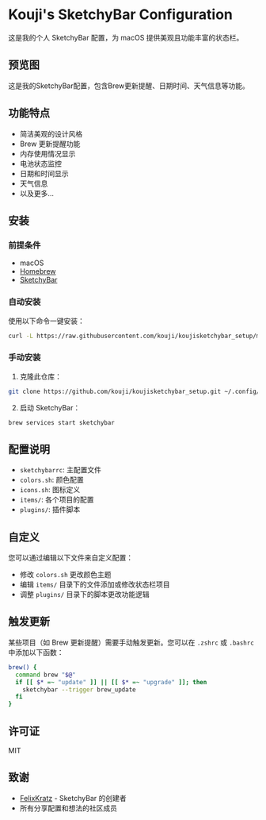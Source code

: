 # Kouji's SketchyBar Configuration

这是我的个人 SketchyBar 配置，为 macOS 提供美观且功能丰富的状态栏。

## 预览图

这是我的SketchyBar配置，包含Brew更新提醒、日期时间、天气信息等功能。

## 功能特点

- 简洁美观的设计风格
- Brew 更新提醒功能
- 内存使用情况显示
- 电池状态监控
- 日期和时间显示
- 天气信息
- 以及更多...

## 安装

### 前提条件

- macOS
- [Homebrew](https://brew.sh/)
- [SketchyBar](https://github.com/FelixKratz/SketchyBar)

### 自动安装

使用以下命令一键安装：

```bash
curl -L https://raw.githubusercontent.com/kouji/koujisketchybar_setup/main/install.sh | sh
```

### 手动安装

1. 克隆此仓库：

```bash
git clone https://github.com/kouji/koujisketchybar_setup.git ~/.config/sketchybar
```

2. 启动 SketchyBar：

```bash
brew services start sketchybar
```

## 配置说明

- `sketchybarrc`: 主配置文件
- `colors.sh`: 颜色配置
- `icons.sh`: 图标定义
- `items/`: 各个项目的配置
- `plugins/`: 插件脚本

## 自定义

您可以通过编辑以下文件来自定义配置：

- 修改 `colors.sh` 更改颜色主题
- 编辑 `items/` 目录下的文件添加或修改状态栏项目
- 调整 `plugins/` 目录下的脚本更改功能逻辑

## 触发更新

某些项目（如 Brew 更新提醒）需要手动触发更新。您可以在 `.zshrc` 或 `.bashrc` 中添加以下函数：

```bash
brew() {
  command brew "$@"
  if [[ $* =~ "update" ]] || [[ $* =~ "upgrade" ]]; then
    sketchybar --trigger brew_update
  fi
}
```

## 许可证

MIT

## 致谢

- [FelixKratz](https://github.com/FelixKratz) - SketchyBar 的创建者
- 所有分享配置和想法的社区成员